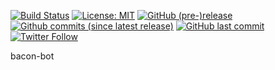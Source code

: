 [![Build Status](https://travis-ci.org/MadCow234/bacon-bot.svg?branch=master)](https://travis-ci.org/MadCow234/bacon-bot)
[![License: MIT](https://img.shields.io/badge/License-MIT-yellow.svg)](https://opensource.org/licenses/MIT)
[![GitHub (pre-)release](https://img.shields.io/github/release/MadCow234/bacon-bot/all.svg)]()
[![Github commits (since latest release)](https://img.shields.io/github/commits-since/MadCow234/bacon-bot/v0.1.svg)]()
[![GitHub last commit](https://img.shields.io/github/last-commit/MadCow234/bacon-bot.svg)]()
[![Twitter Follow](https://img.shields.io/twitter/follow/MadCow234.svg?style=social&label=Follow)](https://twitter.com/MadCow234)

<!-- ![GitHub release](https://img.shields.io/github/release/MadCow234/bacon-bot.svg)
![Github commits (since latest release)](https://img.shields.io/github/commits-since/MadCow234/bacon-bot/latest.svg) -->



bacon-bot
